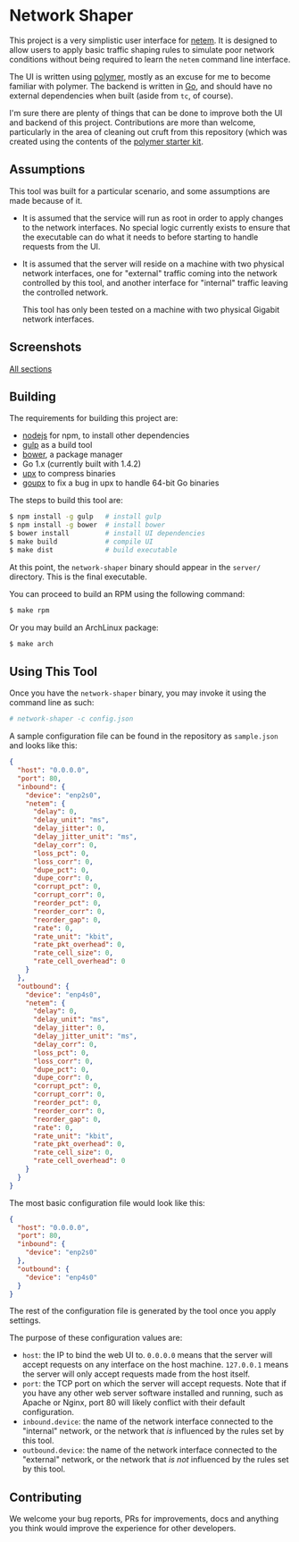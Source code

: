 Network Shaper
==============

This project is a very simplistic user interface for
[netem](http://www.linuxfoundation.org/collaborate/workgroups/networking/netem).
It is designed to allow users to apply basic traffic shaping rules to simulate
poor network conditions without being required to learn the ``netem`` command
line interface.

The UI is written using [polymer](https://www.polymer-project.org/1.0/), mostly
as an excuse for me to become familiar with polymer. The backend is written
in [Go](https://golang.org), and should have no external dependencies when
built (aside from ``tc``, of course).

I'm sure there are plenty of things that can be done to improve both the UI and
backend of this project. Contributions are more than welcome, particularly in
the area of cleaning out cruft from this repository (which was created using
the contents of the [polymer starter kit](https://github.com/PolymerElements/polymer-starter-kit/releases).

Assumptions
-----------

This tool was built for a particular scenario, and some assumptions are made
because of it.

* It is assumed that the service will run as root in order to apply changes to
  the network interfaces. No special logic currently exists to ensure that the
  executable can do what it needs to before starting to handle requests from
  the UI.
* It is assumed that the server will reside on a machine with two physical
  network interfaces, one for "external" traffic coming into the network
  controlled by this tool, and another interface for "internal" traffic leaving
  the controlled network.

  This tool has only been tested on a machine with two physical Gigabit network
  interfaces.

Screenshots
-----------

[All sections](/codekoala/network-shaper/raw/develop/screenshots/network-shaper-1.png?raw=true "All sections")

Building
--------

The requirements for building this project are:

* [nodejs](https://nodejs.org) for npm, to install other dependencies
* [gulp](http://gulpjs.com/) as a build tool
* [bower](http://bower.io/), a package manager
* Go 1.x (currently built with 1.4.2)
* [upx](http://upx.sourceforge.net/) to compress binaries
* [goupx](https://github.com/pwaller/goupx) to fix a bug in upx to handle
  64-bit Go binaries

The steps to build this tool are:

```sh
$ npm install -g gulp   # install gulp
$ npm install -g bower  # install bower
$ bower install         # install UI dependencies
$ make build            # compile UI
$ make dist             # build executable
```

At this point, the ``network-shaper`` binary should appear in the ``server/``
directory. This is the final executable.

You can proceed to build an RPM using the following command:

```sh
$ make rpm
```

Or you may build an ArchLinux package:

```sh
$ make arch
```

Using This Tool
---------------

Once you have the ``network-shaper`` binary, you may invoke it using the
command line as such:

```sh
# network-shaper -c config.json
```

A sample configuration file can be found in the repository as ``sample.json``
and looks like this:

```json
{
  "host": "0.0.0.0",
  "port": 80,
  "inbound": {
    "device": "enp2s0",
    "netem": {
      "delay": 0,
      "delay_unit": "ms",
      "delay_jitter": 0,
      "delay_jitter_unit": "ms",
      "delay_corr": 0,
      "loss_pct": 0,
      "loss_corr": 0,
      "dupe_pct": 0,
      "dupe_corr": 0,
      "corrupt_pct": 0,
      "corrupt_corr": 0,
      "reorder_pct": 0,
      "reorder_corr": 0,
      "reorder_gap": 0,
      "rate": 0,
      "rate_unit": "kbit",
      "rate_pkt_overhead": 0,
      "rate_cell_size": 0,
      "rate_cell_overhead": 0
    }
  },
  "outbound": {
    "device": "enp4s0",
    "netem": {
      "delay": 0,
      "delay_unit": "ms",
      "delay_jitter": 0,
      "delay_jitter_unit": "ms",
      "delay_corr": 0,
      "loss_pct": 0,
      "loss_corr": 0,
      "dupe_pct": 0,
      "dupe_corr": 0,
      "corrupt_pct": 0,
      "corrupt_corr": 0,
      "reorder_pct": 0,
      "reorder_corr": 0,
      "reorder_gap": 0,
      "rate": 0,
      "rate_unit": "kbit",
      "rate_pkt_overhead": 0,
      "rate_cell_size": 0,
      "rate_cell_overhead": 0
    }
  }
}
```

The most basic configuration file would look like this:

```json
{
  "host": "0.0.0.0",
  "port": 80,
  "inbound": {
    "device": "enp2s0"
  },
  "outbound": {
    "device": "enp4s0"
  }
}
```

The rest of the configuration file is generated by the tool once you apply
settings.

The purpose of these configuration values are:

* ``host``: the IP to bind the web UI to. ``0.0.0.0`` means that the server
  will accept requests on any interface on the host machine. ``127.0.0.1``
  means the server will only accept requests made from the host itself.
* ``port``: the TCP port on which the server will accept requests. Note that
  if you have any other web server software installed and running, such as
  Apache or Nginx, port 80 will likely conflict with their default
  configuration.
* ``inbound.device``: the name of the network interface connected to the
  "internal" network, or the network that *is* influenced by the rules set
  by this tool.
* ``outbound.device``: the name of the network interface connected to the
  "external" network, or the network that *is not* influenced by the rules set
  by this tool.

Contributing
------------

We welcome your bug reports, PRs for improvements, docs and anything you think
would improve the experience for other developers.

